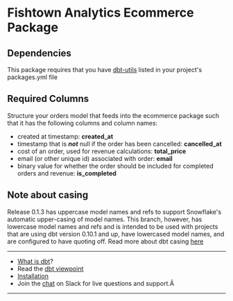 # Fishtown Analytics Ecommerce Package

## Dependencies

This package requires that you have [dbt-utils](https://github.com/fishtown-analytics/dbt-utils) listed in your project's packages.yml file

## Required Columns

Structure your orders model that feeds into the ecommerce package such that it has the following columns and column names:
- created at timestamp: **created_at**
- timestamp that is ***not*** null if the order has been cancelled: **cancelled_at**
- cost of an order, used for revenue calculations: **total_price**
- email (or other unique id) associated with order: **email**
- binary value for whether the order should be included for completed orders and revenue: **is_completed**

## Note about casing

Release 0.1.3 has uppercase model names and refs to support Snowflake's automatic upper-casing of model names. This branch, however, has lowercase model names and refs and is intended to be used with projects that are using dbt version 0.10.1 and up, have lowercased model names, and are configured to have quoting off. Read more about dbt casing  [here](https://docs.getdbt.com/v0.10/docs/configuring-quoting)


---
- [What is dbt](https://dbt.readme.io/docs/overview)?
- Read the [dbt viewpoint](https://dbt.readme.io/docs/viewpoint)
- [Installation](https://dbt.readme.io/docs/installation)
- Join the [chat](http://ac-slackin.herokuapp.com/) on Slack for live questions and support.Â
---
